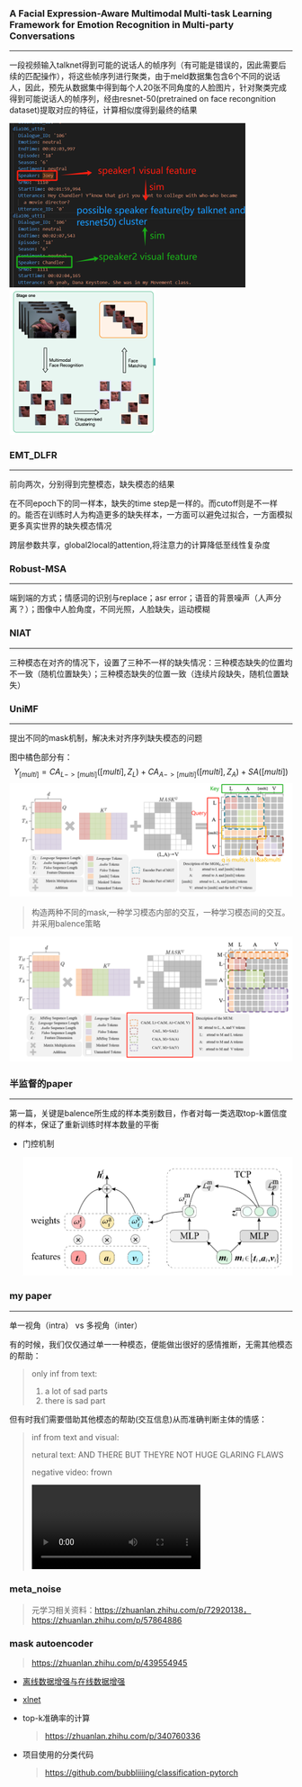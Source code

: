 ### A Facial Expression-Aware Multimodal Multi-task Learning Framework for Emotion Recognition in Multi-party Conversations

***

​	一段视频输入talknet得到可能的说话人的帧序列（有可能是错误的，因此需要后续的匹配操作），将这些帧序列进行聚类，由于meld数据集包含6个不同的说话人，因此，预先从数据集中得到每个人20张不同角度的人脸图片，针对聚类完成得到可能说话人的帧序列，经由resnet-50(pretrained on face recongnition dataset)提取对应的特征，计算相似度得到最终的结果

<img src="./assets/image-20240320140335166.png" alt="image-20240320140335166" style="zoom:50%;" /><img src="./assets/image-20240320134318989.png" alt="image-20240320134318989" style="zoom:50%;" />

### EMT_DLFR

***

前向两次，分别得到完整模态，缺失模态的结果

在不同epoch下的同一样本，缺失的time step是一样的。而cutoff则是不一样的。能否在训练时人为构造更多的缺失样本，一方面可以避免过拟合，一方面模拟更多真实世界的缺失模态情况

跨层参数共享，global2local的attention,将注意力的计算降低至线性复杂度

### Robust-MSA

***

端到端的方式；情感词的识别与replace；asr error；语音的背景噪声（人声分离？）；图像中人脸角度，不同光照，人脸缺失，运动模糊

### NIAT

***

三种模态在对齐的情况下，设置了三种不一样的缺失情况：三种模态缺失的位置均不一致（随机位置缺失）；三种模态缺失的位置一致（连续片段缺失，随机位置缺失）

### UniMF

***

提出不同的mask机制，解决未对齐序列缺失模态的问题

图中橘色部分有：
$$
Y_{[multi]} = CA_{L->[multi]}([multi],Z_{L})+CA_{A->[multi]}([multi],Z_{A})+SA([multi])
$$
![image-20240311144051942](./assets/image-20240311144051942.png)

> 构造两种不同的mask,一种学习模态内部的交互，一种学习模态间的交互。并采用balence策略

![image-20240311150509143](./assets/image-20240311150509143.png)



### 半监督的paper

***

​	第一篇，关键是balence所生成的样本类别数目，作者对每一类选取top-k置信度的样本，保证了重新训练时样本数量的平衡

- 门控机制

  <img src="./assets/image-20240314174857894.png" alt="image-20240314174857894" style="zoom: 50%;" />

### my paper

***

单一视角（intra） vs 多视角（inter）

有的时候，我们仅仅通过单一一种模态，便能做出很好的感情推断，无需其他模态的帮助：

> only inf from text:
>
> 1. a lot of sad parts
> 2. there is sad part

但有时我们需要借助其他模态的帮助(交互信息)从而准确判断主体的情感：

> inf from text and visual:
>
> netural text: AND THERE BUT THEYRE NOT HUGE GLARING FLAWS
>
> negative video: frown
>
> <video src="C:\Users\LinJinhao\Desktop\2WGyTLYerpo_49.mp4"></video>



 



### meta_noise

> 元学习相关资料：https://zhuanlan.zhihu.com/p/72920138，https://zhuanlan.zhihu.com/p/57864886



### mask autoencoder

> https://zhuanlan.zhihu.com/p/439554945



- [离线数据增强与在线数据增强](https://blog.csdn.net/qq_43631827/article/details/124987612)

- [xlnet](https://zhuanlan.zhihu.com/p/70257427)

- top-k准确率的计算

  > https://zhuanlan.zhihu.com/p/340760336

- 项目使用的分类代码

  > https://github.com/bubbliiiing/classification-pytorch


